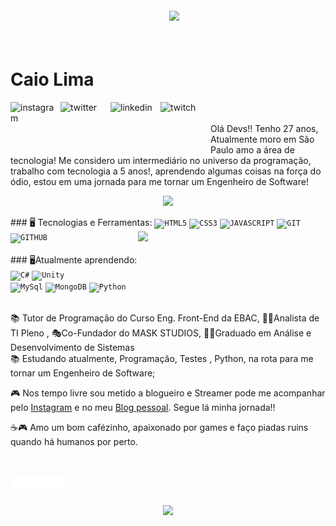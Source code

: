 <img align="right" width="250px" style="margin-top:-20px" src="https://imgur.com/a/BmRfyD0">
</br>
</br>
<div dsplay="inline-block">
 <h1 align="left">Caio Lima</h1>
 <a href="https://www.instagram.com/tvnergal/">
    <img align="left" width="80px" height="80px" src="https://upload.wikimedia.org/wikipedia/commons/e/e7/Instagram_logo_2016.svg" alt="instagram" style="vertical-align:top;">
  </a> 
  <a href="https://twitter.com/tvnergal">
    <img align="left" width="80px" height="80px" src="https://upload.wikimedia.org/wikipedia/commons/6/67/Twitter-logo.png" alt="twitter" style="vertical-align:top;">
  </a>
  <a href="https://www.linkedin.com/in/caio-lima-804b29175/">
    <img align="left" width="80px" height="80px" src="https://upload.wikimedia.org/wikipedia/commons/f/f8/LinkedIn_icon_circle.svg" alt="linkedin" style="vertical-align:top;">
  </a>
  <a href="https://www.twitch.tv/tvnergal/">
    <img align="left" width="80px" height="80px" src="https://upload.wikimedia.org/wikipedia/commons/2/20/Twitch_icon_2012.svg" alt="twitch" style="vertical-align:top;">
  </a>
</div>
</br>
</br>
Olá Devs!!
Tenho 27 anos, Atualmente moro em São Paulo amo a área de tecnologia! Me considero um intermediário no universo da programação, trabalho com tecnologia a 5 anos!, aprendendo algumas coisas na força do ódio, estou em uma jornada para me tornar um Engenheiro de Software!
<p align="center">
  <img src="https://super.abril.com.br/wp-content/uploads/2016/09/super_imggato_digitando_0.gif" width="350">
</p>
### 🖥️ Tecnologias e Ferramentas: 
<img width="300px" align="right" src="https://imgur.com/efHQn67">
<code><img width="40px" src="https://cdn.jsdelivr.net/gh/devicons/devicon/icons/html5/html5-original-wordmark.svg" title = "HTML5"/></code>
<code><img width="40px" src="https://cdn.jsdelivr.net/gh/devicons/devicon/icons/css3/css3-original-wordmark.svg" title = "CSS3"/></code>
<code><img width="40px" src="https://cdn.jsdelivr.net/gh/devicons/devicon/icons/javascript/javascript-original.svg" title = "JAVASCRIPT"/></code>
<code><img width="40px" src="https://cdn.jsdelivr.net/gh/devicons/devicon/icons/git/git-original.svg" title = "GIT"/></code>
<code><img width="40px" src="https://cdn.jsdelivr.net/gh/devicons/devicon/icons/github/github-original.svg" title = "GITHUB"/></code>
</br>
</br>
### 🖥️Atualmente aprendendo:
</br>
<code><img width="40px" src="https://cdn.jsdelivr.net/gh/devicons/devicon/icons/csharp/csharp-original.svg" title = "C#"/></code>
<code><img width="40px" src="https://cdn.jsdelivr.net/gh/devicons/devicon/icons/unity/unity-original-wordmark.svg" title = "Unity"/>
<i class="devicon-unity-original-wordmark"></i></code>
<code><img width="40px" src="https://cdn.jsdelivr.net/gh/devicons/devicon/icons/mysql/mysql-original.svg" title = "MySql"/></code>
<code><img width="40px" src="https://cdn.jsdelivr.net/gh/devicons/devicon/icons/mongodb/mongodb-original-wordmark.svg" title = "MongoDB"/></code>
<code><img width="40px" src="https://cdn.jsdelivr.net/gh/devicons/devicon/icons/python/python-original.svg" title = "Python"/></code>
</br>
</br>
<div display="inline-block">
 <p align="left"> 
📚 Tutor de Programação do Curso Eng. Front-End da EBAC, 👨‍💻Analista de TI Pleno , 🎭Co-Fundador do MASK STUDIOS, 🧑‍🎓Graduado em Análise e Desenvolvimento de Sistemas
 </br>
 📚 Estudando atualmente, Programação, Testes , Python, na rota para me tornar um Engenheiro de Software;</p>
 <p align="left">🎮 Nos tempo livre sou metido a blogueiro e Streamer pode me acompanhar pelo <a href="https://www.instagram.com/tvnergal/">Instagram</a> e no meu <a href="https://dev.to/nergalcode/">Blog pessoal</a>. Segue lá minha jornada!!</p>
 <p align="left">☕🎮 Amo um bom cafézinho, apaixonado por games e faço piadas ruins quando há humanos por perto.</p>
</div>

</br>

<a href="https://www.instagram.com/tvnergal/" target="_blank"><img align="left" alt="Instagram" width="22px" src="https://github.com/Aakarsh-B/trying-repos/blob/master/insta.svg" />
<a href="https://twitter.com/TvNergal" target="_blank"><img align="left" alt="Twitter" width="22px" src="https://github.com/Aakarsh-B/trying-repos/blob/master/twitter.svg" />
<a href="https://www.linkedin.com/in/caio-lima-804b29175/" target="_blank"><img align="left" alt="LinkedIn" width="22px" src="https://github.com/Aakarsh-B/trying-repos/blob/master/linkedin.svg" />
<a href="https://dev.to/nergalcode/" target="_blank"><img alt="Blog" width="22px" src="https://github.com/Aakarsh-B/trying-repos/blob/master/dev-badge.svg" /></a>
###
<p align="center">
<a href="https://github.com/Nergal-code/>
  <img height="180em" src="https://github-readme-stats-eight-theta.vercel.app/api?username=Nergal-code&show_icons=true&theme=algolia&include_all_commits=true&count_private=true"/>
  <img height="180em" src="https://github-readme-stats-eight-theta.vercel.app/api/top-langs/?username=Nergal-code&layout=compact&langs_count=8&theme=tokyonight"/>
</a>
</p>
